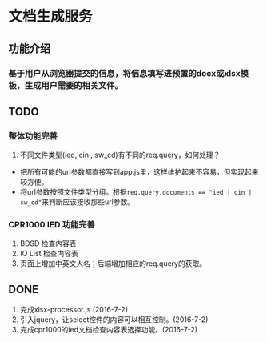 # 文档生成服务
## 功能介绍
### 基于用户从浏览器提交的信息，将信息填写进预置的docx或xlsx模板，生成用户需要的相关文件。

## TODO
### 整体功能完善
1. 不同文件类型(ied, cin , sw_cd)有不同的req.query，如何处理？
  - 把所有可能的url参数都直接写到app.js里，这样维护起来不容易，但实现起来较方便。
  - 将url参数按照文件类型分组。根据`req.query.documents == "ied | cin | sw_cd"`来判断应该接收那些url参数。

### CPR1000 IED 功能完善
1. BDSD 检查内容表
2. IO List 检查内容表
3. 页面上增加中英文人名；后端增加相应的req.query的获取。


## DONE
1. 完成xlsx-processor.js (2016-7-2)
2. 引入jquery，让select控件的内容可以相互控制。(2016-7-2)
3. 完成cpr1000的ied文档检查内容表选择功能。(2016-7-2)

